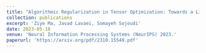 ```yaml
---
title: "Algorithmic Regularization in Tensor Optimization: Towards a Lifted Approach in Matrix Sensing"
collection: publications
excerpt: 'Ziye Ma, Javad Lavaei, Somayeh Sojoudi'
date: 2023-05-18
venue: 'Neural Information Processing Systems (NeurIPS) 2023.'
paperurl: 'https://arxiv.org/pdf/2310.15549.pdf'
---
```

